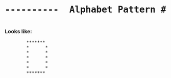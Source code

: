 

<pre><h1 align="center">----------  Alphabet Pattern #D  ----------</h1></pre>


### Looks like:

<pre>
        *******
        *      *    
        *      *     
        *      *
        *      *    
        *      *     
        *******


</pre>
